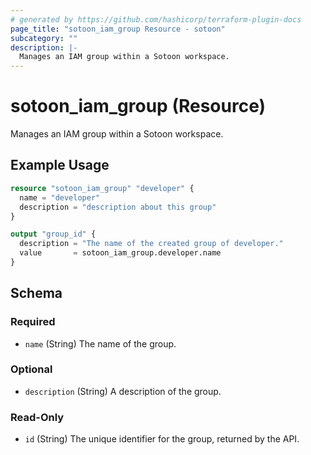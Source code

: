 ```yaml
---
# generated by https://github.com/hashicorp/terraform-plugin-docs
page_title: "sotoon_iam_group Resource - sotoon"
subcategory: ""
description: |-
  Manages an IAM group within a Sotoon workspace.
---
```


# sotoon_iam_group (Resource)

Manages an IAM group within a Sotoon workspace.

## Example Usage

```terraform
resource "sotoon_iam_group" "developer" {
  name = "developer"
  description = "description about this group"
}

output "group_id" {
  description = "The name of the created group of developer."
  value       = sotoon_iam_group.developer.name
}
```

<!-- schema generated by tfplugindocs -->
## Schema

### Required

- `name` (String) The name of the group.

### Optional

- `description` (String) A description of the group.

### Read-Only

- `id` (String) The unique identifier for the group, returned by the API.
